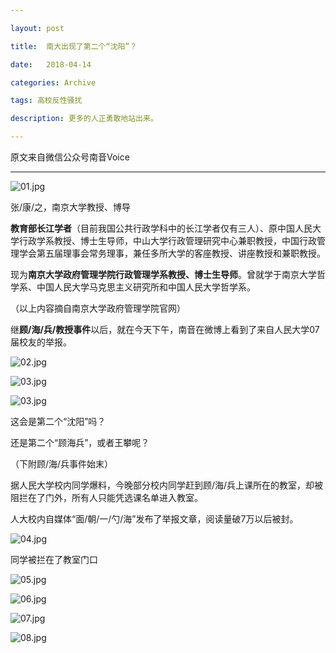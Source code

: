 ```yaml
---

layout: post

title:  南大出现了第二个“沈阳”？

date:   2018-04-14

categories: Archive

tags: 高校反性骚扰

description: 更多的人正勇敢地站出来。

---
```


原文来自微信公众号南音Voice

---

![01.jpg](https://i.loli.net/2018/04/14/5ad1f8cf5a401.jpg)

<figcaption>张/康/之，南京大学教授、博导</figcaption>

**教育部长江学者**（目前我国公共行政学科中的长江学者仅有三人）、原中国人民大学行政学系教授、博士生导师，中山大学行政管理研究中心兼职教授，中国行政管理学会第五届理事会常务理事，兼任多所大学的客座教授、讲座教授和兼职教授。

现为**南京大学政府管理学院行政管理学系教授、博士生导师**。曾就学于南京大学哲学系、中国人民大学马克思主义研究所和中国人民大学哲学系。

（以上内容摘自南京大学政府管理学院官网）

继**顾/海/兵/教授事件**以后，就在今天下午，南音在微博上看到了来自人民大学07届校友的举报。

![02.jpg](https://i.loli.net/2018/04/14/5ad1f940c8010.jpg)

![03.jpg](https://i.loli.net/2018/04/14/5ad2001869f5e.jpg)

![03.jpg](https://i.loli.net/2018/04/14/5ad1f98b83273.jpg)

这会是第二个“沈阳”吗？

还是第二个“顾海兵”，或者王攀呢？

（下附顾/海/兵事件始末）

据人民大学校内同学爆料，今晚部分校内同学赶到顾/海/兵上课所在的教室，却被阻拦在了门外，所有人只能凭选课名单进入教室。

人大校内自媒体“面/朝/一/勺/海”发布了举报文章，阅读量破7万以后被封。

![04.jpg](https://i.loli.net/2018/04/14/5ad1f9f132aa8.jpg)

<figcaption>同学被拦在了教室门口</figcaption>

![05.jpg](https://i.loli.net/2018/04/14/5ad1fb11119cd.jpg)

![06.jpg](https://i.loli.net/2018/04/14/5ad1fb4cbe179.jpg)

![07.jpg](https://i.loli.net/2018/04/14/5ad1fbaf377ec.jpg)

![08.jpg](https://i.loli.net/2018/04/14/5ad1ff863a0ab.jpg)

